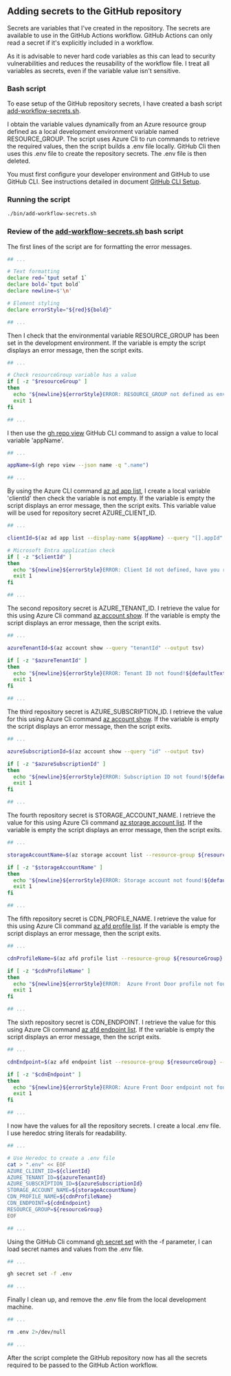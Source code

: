 ## Adding secrets to the GitHub repository

Secrets are variables that I've created in the repository. The secrets are available to use in the GitHub Actions workflow. GitHub Actions can only read a secret if it's explicitly included in a workflow.

As it is advisable to never hard code variables as this can lead to security vulnerabilities and reduces the reusability of the workflow file. I treat all variables as secrets, even if the variable value isn't sensitive.

### Bash script

To ease setup of the GitHub repository secrets, I have created a bash script [add-workflow-secrets.sh](../bin/add-workflow-secrets.sh).

I obtain the variable values dynamically from an Azure resource group defined as a local development environment variable named RESOURCE_GROUP. The script uses Azure Cli to run commands to retrieve the required values, then the script builds a .env file locally. GitHub Cli then uses this .env file to create the repository secrets. The .env file is then deleted.

You must first configure your developer environment and GitHub to use GitHub CLI. See instructions detailed in document [GitHub CLI Setup](github-cli-setup.md).

### Running the script

```bash
./bin/add-workflow-secrets.sh
```

### Review of the [add-workflow-secrets.sh](../bin/add-workflow-secrets.sh) bash script

The first lines of the script are for formatting the error messages.

```bash
## ...

# Text formatting
declare red=`tput setaf 1`
declare bold=`tput bold`
declare newline=$'\n'

# Element styling
declare errorStyle="${red}${bold}"

## ...
```

Then I check that the environmental variable RESOURCE_GROUP has been set in the development environment. If the variable is empty the script displays an error message, then the script exits.

```bash
## ...

# Check resourceGroup variable has a value
if [ -z "$resourceGroup" ]
then
  echo "${newline}${errorStyle}ERROR: RESOURCE_GROUP not defined as environment variable.${defaultTextStyle}${newline}"
  exit 1
fi

## ...
```

I then use the [gh repo view](https://cli.github.com/manual/gh_repo_view) GitHub CLI command to assign a value to local variable 'appName'.

```bash
## ...

appName=$(gh repo view --json name -q ".name")

## ...
```

By using the Azure CLI command [az ad app list](https://learn.microsoft.com/en-us/cli/azure/ad/app?view=azure-cli-latest#az-ad-app-list), I create a local variable 'clientId' then check the variable is not empty. If the variable is empty the script displays an error message, then the script exits. This variable value will be used for repository secret AZURE_CLIENT_ID.

```bash
## ...

clientId=$(az ad app list --display-name ${appName} --query "[].appId" --output tsv)

# Microsoft Entra application check
if [ -z "$clientId" ]
then
  echo "${newline}${errorStyle}ERROR: Client Id not defined, have you run azure-oidc-setup.sh?.${defaultTextStyle}${newline}"
  exit 1
fi

## ...
```

The second repository secret is AZURE_TENANT_ID. I retrieve the value for this using Azure Cli command [az account show](https://learn.microsoft.com/en-us/cli/azure/account?view=azure-cli-latest#az-account-show). If the variable is empty the script displays an error message, then the script exits.


```bash
## ...

azureTenantId=$(az account show --query "tenantId" --output tsv)

if [ -z "$azureTenantId" ]
then
  echo "${newline}${errorStyle}ERROR: Tenant ID not found!${defaultTextStyle}${newline}"
  exit 1
fi

## ...
```

The third repository secret is AZURE_SUBSCRIPTION_ID. I retrieve the value for this using Azure Cli command [az account show](https://learn.microsoft.com/en-us/cli/azure/account?view=azure-cli-latest#az-account-show). If the variable is empty the script displays an error message, then the script exits.

```bash
## ...

azureSubscriptionId=$(az account show --query "id" --output tsv)

if [ -z "$azureSubscriptionId" ]
then
  echo "${newline}${errorStyle}ERROR: Subscription ID not found!${defaultTextStyle}${newline}"
  exit 1
fi

## ...
```

The fourth repository secret is STORAGE_ACCOUNT_NAME. I retrieve the value for this using Azure Cli command [az storage account list](https://learn.microsoft.com/en-us/cli/azure/storage/account?view=azure-cli-latest#az-storage-account-list). If the variable is empty the script displays an error message, then the script exits.

```bash
## ...

storageAccountName=$(az storage account list --resource-group ${resourceGroup} --query "[].name" --output tsv)

if [ -z "$storageAccountName" ]
then
  echo "${newline}${errorStyle}ERROR: Storage account not found!${defaultTextStyle}${newline}"
  exit 1
fi

## ...
```

The fifth repository secret is CDN_PROFILE_NAME. I retrieve the value for this using Azure Cli command [az afd profile list](https://learn.microsoft.com/en-us/cli/azure/afd/profile?view=azure-cli-latest#az-afd-profile-list). If the variable is empty the script displays an error message, then the script exits.

```bash
## ...

cdnProfileName=$(az afd profile list --resource-group ${resourceGroup} --query "[].name" --output tsv)

if [ -z "$cdnProfileName" ]
then
  echo "${newline}${errorStyle}ERROR:  Azure Front Door profile not found!${defaultTextStyle}${newline}"
  exit 1
fi

## ...
```

The sixth repository secret is CDN_ENDPOINT. I retrieve the value for this using Azure Cli command [az afd endpoint list](https://learn.microsoft.com/en-us/cli/azure/afd/endpoint?view=azure-cli-latest#az-afd-endpoint-list). If the variable is empty the script displays an error message, then the script exits.

```bash
## ...

cdnEndpoint=$(az afd endpoint list --resource-group ${resourceGroup} --profile-name ${cdnProfileName} --query "[].name" --output tsv)

if [ -z "$cdnEndpoint" ]
then
  echo "${newline}${errorStyle}ERROR: Azure Front Door endpoint not found!${defaultTextStyle}${newline}"
  exit 1
fi

## ...
```

I now have the values for all the repository secrets. I create a local .env file. I use heredoc string literals for readability.

```bash
## ...

# Use Heredoc to create a .env file
cat > ".env" << EOF
AZURE_CLIENT_ID=${clientId}
AZURE_TENANT_ID=${azureTenantId}
AZURE_SUBSCRIPTION_ID=${azureSubscriptionId}
STORAGE_ACCOUNT_NAME=${storageAccountName}
CDN_PROFILE_NAME=${cdnProfileName}
CDN_ENDPOINT=${cdnEndpoint}
RESOURCE_GROUP=${resourceGroup}
EOF

## ...
```

Using the GitHub Cli command [gh secret set](https://cli.github.com/manual/gh_secret_set) with the -f parameter, I can load secret names and values from the .env file.

```bash
## ...

gh secret set -f .env

## ...
```

Finally I clean up, and remove the .env file from the local development machine.

```bash
## ...

rm .env 2>/dev/null

## ...
```

After the script complete the GitHub repository now has all the secrets required to be passed to the GitHub Action workflow.